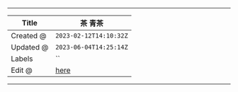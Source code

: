 -----

| Title     | 茶 青茶                                              |
| --------- | ------------------------------------------------- |
| Created @ | `2023-02-12T14:10:32Z`                            |
| Updated @ | `2023-06-04T14:25:14Z`                            |
| Labels    | \`\`                                              |
| Edit @    | [here](https://github.com/junxnone/shi/issues/37) |

-----
